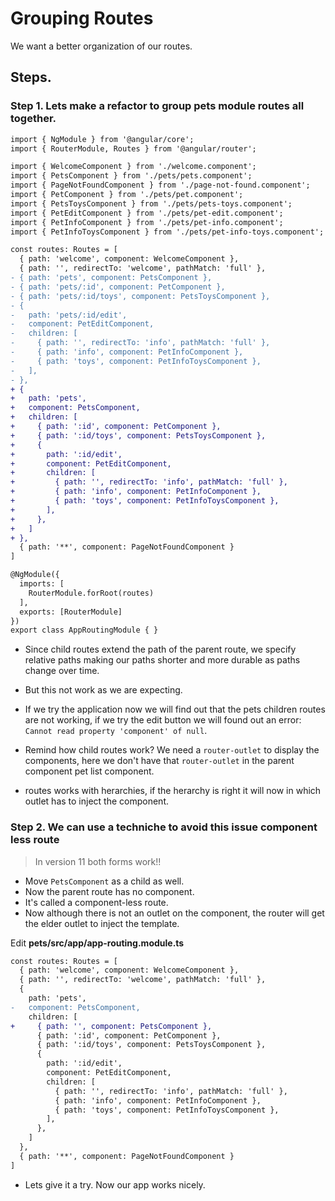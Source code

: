 # Grouping Routes

We want a better organization of our routes. 

## Steps.

### Step 1. Lets make a refactor to group pets module routes all together.

```diff
import { NgModule } from '@angular/core';
import { RouterModule, Routes } from '@angular/router';

import { WelcomeComponent } from './welcome.component';
import { PetsComponent } from './pets/pets.component';
import { PageNotFoundComponent } from './page-not-found.component';
import { PetComponent } from './pets/pet.component';
import { PetsToysComponent } from './pets/pets-toys.component';
import { PetEditComponent } from './pets/pet-edit.component';
import { PetInfoComponent } from './pets/pet-info.component';
import { PetInfoToysComponent } from './pets/pet-info-toys.component';

const routes: Routes = [
  { path: 'welcome', component: WelcomeComponent },
  { path: '', redirectTo: 'welcome', pathMatch: 'full' },
- { path: 'pets', component: PetsComponent },
- { path: 'pets/:id', component: PetComponent },
- { path: 'pets/:id/toys', component: PetsToysComponent },
- {
-   path: 'pets/:id/edit',
-   component: PetEditComponent,
-   children: [
-     { path: '', redirectTo: 'info', pathMatch: 'full' },
-     { path: 'info', component: PetInfoComponent },
-     { path: 'toys', component: PetInfoToysComponent },
-   ],
- },
+ {
+   path: 'pets',
+   component: PetsComponent,
+   children: [
+     { path: ':id', component: PetComponent },
+     { path: ':id/toys', component: PetsToysComponent },
+     {
+       path: ':id/edit',
+       component: PetEditComponent,
+       children: [
+         { path: '', redirectTo: 'info', pathMatch: 'full' },
+         { path: 'info', component: PetInfoComponent },
+         { path: 'toys', component: PetInfoToysComponent },
+       ],
+     },
+   ]
+ },
  { path: '**', component: PageNotFoundComponent }
]

@NgModule({
  imports: [
    RouterModule.forRoot(routes)
  ],
  exports: [RouterModule]
})
export class AppRoutingModule { }

```
* Since child routes extend the path of the parent route, we specify relative paths making our paths shorter and more durable as paths change over time.

* But this not work as we are expecting.

* If we try the application now we will find out that the pets children routes are not working, if we try the edit button we will found out an error: `Cannot read property 'component' of null`.

* Remind how child routes work? We need a `router-outlet` to display the components, here we don't have that `router-outlet` in the parent component pet list component.

* routes works with herarchies, if the herarchy is right it will now in which outlet has to inject the component.

### Step 2. We can use a techniche to avoid this issue component less route

> In version 11 both forms work!!

* Move `PetsComponent` as a child as well.
* Now the parent route has no component.
* It's called a component-less route.
* Now although there is not an outlet on the component, the router will get the elder outlet to inject the template. 

Edit __pets/src/app/app-routing.module.ts__

```diff 
const routes: Routes = [
  { path: 'welcome', component: WelcomeComponent },
  { path: '', redirectTo: 'welcome', pathMatch: 'full' },
  {
    path: 'pets',
-   component: PetsComponent,
    children: [
+     { path: '', component: PetsComponent },
      { path: ':id', component: PetComponent },
      { path: ':id/toys', component: PetsToysComponent },
      {
        path: ':id/edit',
        component: PetEditComponent,
        children: [
          { path: '', redirectTo: 'info', pathMatch: 'full' },
          { path: 'info', component: PetInfoComponent },
          { path: 'toys', component: PetInfoToysComponent },
        ],
      },
    ]
  },
  { path: '**', component: PageNotFoundComponent }
]
```
* Lets give it a try. Now our app works nicely.